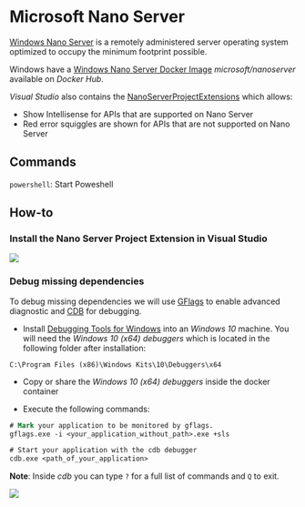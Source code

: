 # Microsoft Nano Server

[Windows Nano Server](https://docs.microsoft.com/en-us/windows-server/get-started/getting-started-with-nano-server) is a remotely administered server operating system optimized to occupy the minimum footprint possible.

Windows have a [Windows Nano Server Docker Image](https://hub.docker.com/r/microsoft/nanoserver/) *microsoft/nanoserver* available on *Docker Hub*.

*Visual Studio* also contains the [NanoServerProjectExtensions](https://marketplace.visualstudio.com/items?itemName=VenkatYallaMSFT.NanoServerProjectExtensions) which allows:

- Show Intellisense for APIs that are supported on Nano Server
- Red error squiggles are shown for APIs that are not supported on Nano Server

## Commands

`powershell`: Start Poweshell


## How-to

### Install the Nano Server Project Extension in Visual Studio

![](http://tinyurl.com/ycnkv2hz)

### Debug missing dependencies

To debug missing dependencies we will use [GFlags](https://docs.microsoft.com/en-us/windows-hardware/drivers/debugger/gflags) to enable advanced diagnostic and [CDB](https://docs.microsoft.com/en-us/windows-hardware/drivers/debugger/cdb-command-line-options) for debugging.

- Install [Debugging Tools for Windows](https://docs.microsoft.com/en-us/windows-hardware/drivers/debugger/debugger-download-tools) into an *Windows 10* machine. You will need the *Windows 10 (x64) debuggers* which is located in the following folder after installation:

`C:\Program Files (x86)\Windows Kits\10\Debuggers\x64`

- Copy or share the *Windows 10 (x64) debuggers* inside the docker container

- Execute the following commands:

```ps
# Mark your application to be monitored by gflags.
gflags.exe -i <your_application_without_path>.exe +sls

# Start your application with the cdb debugger
cdb.exe <path_of_your_application>
```

**Note**: Inside *cdb* you can type `?` for a full list of commands and `Q` to exit.

![](http://tinyurl.com/y8tad6z7)





